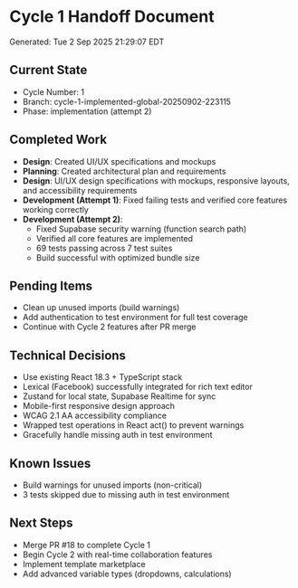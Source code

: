 # Cycle 1 Handoff Document

Generated: Tue  2 Sep 2025 21:29:07 EDT

## Current State
- Cycle Number: 1
- Branch: cycle-1-implemented-global-20250902-223115
- Phase: implementation (attempt 2)

## Completed Work
<!-- Updated by each agent as they complete their phase -->
- **Design**: Created UI/UX specifications and mockups
- **Planning**: Created architectural plan and requirements
- **Design**: UI/UX design specifications with mockups, responsive layouts, and accessibility requirements
- **Development (Attempt 1)**: Fixed failing tests and verified core features working correctly
- **Development (Attempt 2)**: 
  - Fixed Supabase security warning (function search path)
  - Verified all core features are implemented
  - 69 tests passing across 7 test suites
  - Build successful with optimized bundle size

## Pending Items
<!-- Items that need attention in the next phase or cycle -->
- Clean up unused imports (build warnings)
- Add authentication to test environment for full test coverage
- Continue with Cycle 2 features after PR merge

## Technical Decisions
<!-- Important technical decisions made during this cycle -->
- Use existing React 18.3 + TypeScript stack
- Lexical (Facebook) successfully integrated for rich text editor
- Zustand for local state, Supabase Realtime for sync
- Mobile-first responsive design approach
- WCAG 2.1 AA accessibility compliance
- Wrapped test operations in React act() to prevent warnings
- Gracefully handle missing auth in test environment

## Known Issues
<!-- Issues discovered but not yet resolved -->
- Build warnings for unused imports (non-critical)
- 3 tests skipped due to missing auth in test environment

## Next Steps
<!-- Clear action items for the next agent/cycle -->
- Merge PR #18 to complete Cycle 1
- Begin Cycle 2 with real-time collaboration features
- Implement template marketplace
- Add advanced variable types (dropdowns, calculations)

